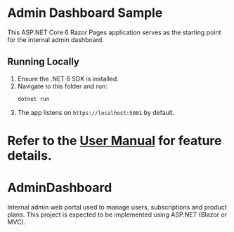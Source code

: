 # Admin Dashboard Sample

This ASP.NET Core 6 Razor Pages application serves as the starting point for the internal admin dashboard.

## Running Locally

1. Ensure the .NET 6 SDK is installed.
2. Navigate to this folder and run:
   ```bash
   dotnet run
   ```
3. The app listens on `https://localhost:5001` by default.

Refer to the [User Manual](../../docs/admin-dashboard/user-manual.md) for feature details.
=======
# AdminDashboard

Internal admin web portal used to manage users, subscriptions and product plans. This project is expected to be implemented using ASP.NET (Blazor or MVC).
